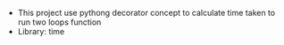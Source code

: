 <ul>
  <li> This project use pythong decorator concept to calculate time taken to run two loops function</li>
  <li> Library: time</li>
</ul>
